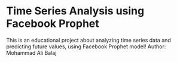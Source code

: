 # Time Series Analysis using Facebook Prophet
This is an educational project about analyzing time series data and predicting future values, using Facebook Prophet model!
Author: Mohammad Ali Balaj




